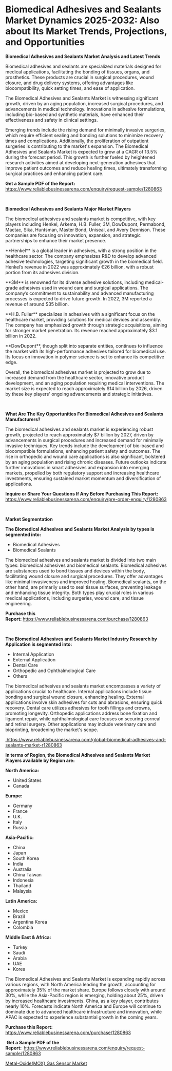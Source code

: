 <p><h1>Biomedical Adhesives and Sealants Market Dynamics 2025-2032: Also about Its Market Trends, Projections, and Opportunities</h1></p><p><strong>Biomedical Adhesives and Sealants Market Analysis and Latest Trends</strong></p>
<p><p>Biomedical adhesives and sealants are specialized materials designed for medical applications, facilitating the bonding of tissues, organs, and prosthetics. These products are crucial in surgical procedures, wound closure, and drug delivery systems, offering advantages like biocompatibility, quick setting times, and ease of application. </p><p>The Biomedical Adhesives and Sealants Market is witnessing significant growth, driven by an aging population, increased surgical procedures, and advancements in medical technology. Innovations in adhesive formulations, including bio-based and synthetic materials, have enhanced their effectiveness and safety in clinical settings. </p><p>Emerging trends include the rising demand for minimally invasive surgeries, which require efficient sealing and bonding solutions to minimize recovery times and complications. Additionally, the proliferation of outpatient surgeries is contributing to the market's expansion. The Biomedical Adhesives and Sealants Market is expected to grow at a CAGR of 13.5% during the forecast period. This growth is further fueled by heightened research activities aimed at developing next-generation adhesives that improve patient outcomes and reduce healing times, ultimately transforming surgical practices and enhancing patient care.</p></p>
<p><strong>Get a Sample PDF of the Report:&nbsp;</strong> <a href="https://www.reliablebusinessarena.com/enquiry/request-sample/1280863?utm_campaign=3177&utm_medium=2&utm_source=Github&utm_content=ia&utm_term=24032025&utm_id=biomedical-adhesives-and-sealants">https://www.reliablebusinessarena.com/enquiry/request-sample/1280863</a></p>
<p>&nbsp;</p>
<p><strong>Biomedical Adhesives and Sealants Major Market Players</strong></p>
<p><p>The biomedical adhesives and sealants market is competitive, with key players including Henkel, Arkema, H.B. Fuller, 3M, DowDupont, Permabond, Mactac, Sika, Huntsman, Master Bond, Uniseal, and Avery Dennison. These companies are focusing on innovation, expansion, and strategic partnerships to enhance their market presence.</p><p>**Henkel** is a global leader in adhesives, with a strong position in the healthcare sector. The company emphasizes R&D to develop advanced adhesive technologies, targeting significant growth in the biomedical field. Henkel’s revenue in 2022 was approximately €26 billion, with a robust portion from its adhesives division.</p><p>**3M** is renowned for its diverse adhesive solutions, including medical-grade adhesives used in wound care and surgical applications. The company’s commitment to sustainability and advanced manufacturing processes is expected to drive future growth. In 2022, 3M reported a revenue of around $35 billion. </p><p>**H.B. Fuller** specializes in adhesives with a significant focus on the healthcare market, providing solutions for medical devices and assembly. The company has emphasized growth through strategic acquisitions, aiming for stronger market penetration. Its revenue reached approximately $3.1 billion in 2022.</p><p>**DowDupont**, though split into separate entities, continues to influence the market with its high-performance adhesives tailored for biomedical use. Its focus on innovation in polymer science is set to enhance its competitive edge. </p><p>Overall, the biomedical adhesives market is projected to grow due to increased demand from the healthcare sector, innovative product development, and an aging population requiring medical interventions. The market size is expected to reach approximately $14 billion by 2026, driven by these key players' ongoing advancements and strategic initiatives.</p></p>
<p>&nbsp;</p>
<p><strong>What Are The Key Opportunities For Biomedical Adhesives and Sealants Manufacturers?</strong></p>
<p><p>The biomedical adhesives and sealants market is experiencing robust growth, projected to reach approximately $7 billion by 2027, driven by advancements in surgical procedures and increased demand for minimally invasive techniques. Key trends include the development of bio-based and biocompatible formulations, enhancing patient safety and outcomes. The rise in orthopedic and wound care applications is also significant, bolstered by an aging population and rising chronic diseases. Future outlooks indicate further innovations in smart adhesives and expansion into emerging markets, propelled by both regulatory support and increasing healthcare investments, ensuring sustained market momentum and diversification of applications.</p></p>
<p><strong>Inquire or Share Your Questions If Any Before Purchasing This Report:</strong> <a href="https://www.reliablebusinessarena.com/enquiry/pre-order-enquiry/1280863?utm_campaign=3177&utm_medium=2&utm_source=Github&utm_content=ia&utm_term=24032025&utm_id=biomedical-adhesives-and-sealants">https://www.reliablebusinessarena.com/enquiry/pre-order-enquiry/1280863</a></p>
<p>&nbsp;</p>
<p><strong>Market Segmentation</strong></p>
<p><strong>The Biomedical Adhesives and Sealants Market Analysis by types is segmented into:</strong></p>
<p><ul><li>Biomedical Adhesives</li><li>Biomedical Sealants</li></ul></p>
<p><p>The biomedical adhesives and sealants market is divided into two main types: biomedical adhesives and biomedical sealants. Biomedical adhesives are substances used to bond tissues and devices within the body, facilitating wound closure and surgical procedures. They offer advantages like minimal invasiveness and improved healing. Biomedical sealants, on the other hand, are primarily used to seal tissue surfaces, preventing leakage and enhancing tissue integrity. Both types play crucial roles in various medical applications, including surgeries, wound care, and tissue engineering.</p></p>
<p><strong>Purchase this Report:&nbsp;</strong><a href="https://www.reliablebusinessarena.com/purchase/1280863?utm_campaign=3177&utm_medium=2&utm_source=Github&utm_content=ia&utm_term=24032025&utm_id=biomedical-adhesives-and-sealants">https://www.reliablebusinessarena.com/purchase/1280863</a></p>
<p>&nbsp;</p>
<p><strong>The Biomedical Adhesives and Sealants Market Industry Research by Application is segmented into:</strong></p>
<p><ul><li>Internal Application</li><li>External Application</li><li>Dental Care</li><li>Orthopedic and Ophthalmological Care</li><li>Others</li></ul></p>
<p><p>The biomedical adhesives and sealants market encompasses a variety of applications crucial to healthcare. Internal applications include tissue bonding and surgical wound closure, enhancing healing. External applications involve skin adhesives for cuts and abrasions, ensuring quick recovery. Dental care utilizes adhesives for tooth fillings and crowns, promoting longevity. Orthopedic applications address bone fixation and ligament repair, while ophthalmological care focuses on securing corneal and retinal surgery. Other applications may include veterinary care and bioprinting, broadening the market's scope.</p></p>
<p><a href="https://www.reliablebusinessarena.com/global-biomedical-adhesives-and-sealants-market-r1280863?utm_campaign=3177&utm_medium=2&utm_source=Github&utm_content=ia&utm_term=24032025&utm_id=biomedical-adhesives-and-sealants">&nbsp;https://www.reliablebusinessarena.com/global-biomedical-adhesives-and-sealants-market-r1280863</a></p>
<p><strong>In terms of Region, the Biomedical Adhesives and Sealants Market Players available by Region are:</strong></p>
<p>
    <p> <strong> North America: </strong>
        <ul>
            <li>United States</li>
            <li>Canada</li>
        </ul>
        </p> 
    <p> <strong> Europe: </strong>
        <ul>
            <li>Germany</li>
            <li>France</li>
            <li>U.K.</li>
            <li>Italy</li>
            <li>Russia</li>
        </ul>
        </p> 
    <p> <strong> Asia-Pacific: </strong>
        <ul>
            <li>China</li>
            <li>Japan</li>
            <li>South Korea</li>
            <li>India</li>
            <li>Australia</li>
            <li>China Taiwan</li>
            <li>Indonesia</li>
            <li>Thailand</li>
            <li>Malaysia</li>
        </ul>
        </p> 
    <p> <strong> Latin America: </strong>
        <ul>
            <li>Mexico</li>
            <li>Brazil</li>
            <li>Argentina Korea</li>
            <li>Colombia</li>
        </ul>
        </p> 
    <p> <strong> Middle East & Africa: </strong>
        <ul>
            <li>Turkey</li>
            <li>Saudi</li>
            <li>Arabia</li>
            <li>UAE</li>
            <li>Korea</li>
        </ul>
    </p>
    </p>
<p><p>The Biomedical Adhesives and Sealants Market is expanding rapidly across various regions, with North America leading the growth, accounting for approximately 35% of the market share. Europe follows closely with around 30%, while the Asia-Pacific region is emerging, holding about 25%, driven by increased healthcare investments. China, as a key player, contributes nearly 10%. Forecasts indicate North America and Europe will continue to dominate due to advanced healthcare infrastructure and innovation, while APAC is expected to experience substantial growth in the coming years.</p></p>
<p><strong>Purchase this Report: </strong><a href="https://www.reliablebusinessarena.com/purchase/1280863?utm_campaign=3177&utm_medium=2&utm_source=Github&utm_content=ia&utm_term=24032025&utm_id=biomedical-adhesives-and-sealants">https://www.reliablebusinessarena.com/purchase/1280863</a></p>
<p>&nbsp;<strong>Get a Sample PDF of the Report:&nbsp;&nbsp;</strong><a href="https://www.reliablebusinessarena.com/enquiry/request-sample/1280863?utm_campaign=3177&utm_medium=2&utm_source=Github&utm_content=ia&utm_term=24032025&utm_id=biomedical-adhesives-and-sealants">https://www.reliablebusinessarena.com/enquiry/request-sample/1280863</a></p>
<p><strong></strong></p>
<p><p><a href="https://github.com/kaloyhboosh/Market-Research-Report-List-1/blob/main/metal-oxidemox-gas-sensor-market.md?utm_campaign=3177&utm_medium=2&utm_source=Github&utm_content=ia&utm_term=24032025&utm_id=biomedical-adhesives-and-sealants">Metal-Oxide(MOX) Gas Sensor Market</a></p></p>